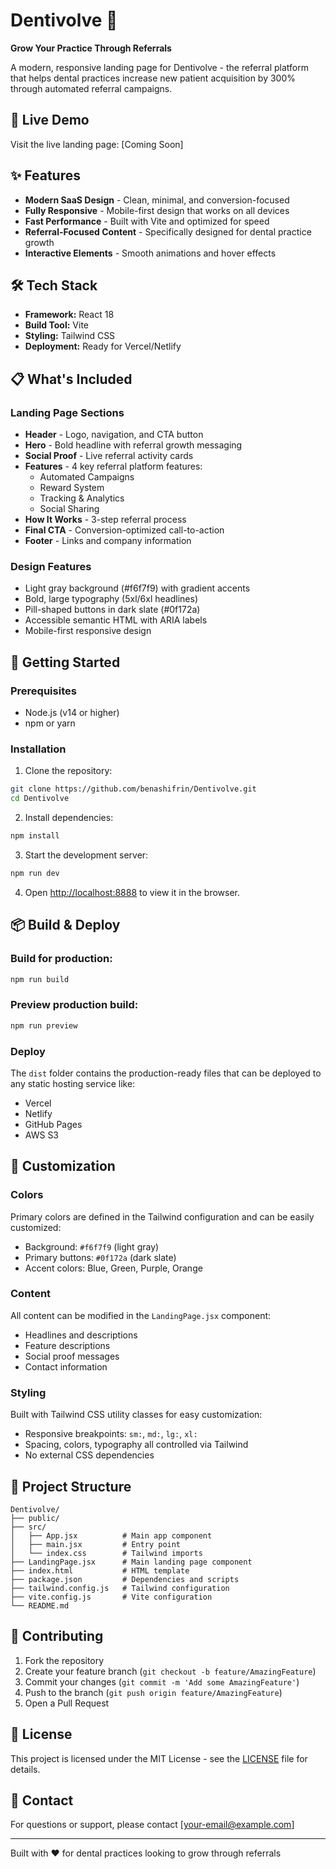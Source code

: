 # Dentivolve 🦷

**Grow Your Practice Through Referrals**

A modern, responsive landing page for Dentivolve - the referral platform that helps dental practices increase new patient acquisition by 300% through automated referral campaigns.

## 🚀 Live Demo

Visit the live landing page: [Coming Soon]

## ✨ Features

- **Modern SaaS Design** - Clean, minimal, and conversion-focused
- **Fully Responsive** - Mobile-first design that works on all devices
- **Fast Performance** - Built with Vite and optimized for speed
- **Referral-Focused Content** - Specifically designed for dental practice growth
- **Interactive Elements** - Smooth animations and hover effects

## 🛠️ Tech Stack

- **Framework:** React 18
- **Build Tool:** Vite
- **Styling:** Tailwind CSS
- **Deployment:** Ready for Vercel/Netlify

## 📋 What's Included

### Landing Page Sections
- **Header** - Logo, navigation, and CTA button
- **Hero** - Bold headline with referral growth messaging
- **Social Proof** - Live referral activity cards
- **Features** - 4 key referral platform features:
  - Automated Campaigns
  - Reward System  
  - Tracking & Analytics
  - Social Sharing
- **How It Works** - 3-step referral process
- **Final CTA** - Conversion-optimized call-to-action
- **Footer** - Links and company information

### Design Features
- Light gray background (#f6f7f9) with gradient accents
- Bold, large typography (5xl/6xl headlines)
- Pill-shaped buttons in dark slate (#0f172a)
- Accessible semantic HTML with ARIA labels
- Mobile-first responsive design

## 🚀 Getting Started

### Prerequisites
- Node.js (v14 or higher)
- npm or yarn

### Installation

1. Clone the repository:
```bash
git clone https://github.com/benashifrin/Dentivolve.git
cd Dentivolve
```

2. Install dependencies:
```bash
npm install
```

3. Start the development server:
```bash
npm run dev
```

4. Open [http://localhost:8888](http://localhost:8888) to view it in the browser.

## 📦 Build & Deploy

### Build for production:
```bash
npm run build
```

### Preview production build:
```bash
npm run preview
```

### Deploy
The `dist` folder contains the production-ready files that can be deployed to any static hosting service like:
- Vercel
- Netlify  
- GitHub Pages
- AWS S3

## 🎨 Customization

### Colors
Primary colors are defined in the Tailwind configuration and can be easily customized:
- Background: `#f6f7f9` (light gray)
- Primary buttons: `#0f172a` (dark slate)
- Accent colors: Blue, Green, Purple, Orange

### Content
All content can be modified in the `LandingPage.jsx` component:
- Headlines and descriptions
- Feature descriptions
- Social proof messages
- Contact information

### Styling
Built with Tailwind CSS utility classes for easy customization:
- Responsive breakpoints: `sm:`, `md:`, `lg:`, `xl:`
- Spacing, colors, typography all controlled via Tailwind
- No external CSS dependencies

## 📁 Project Structure

```
Dentivolve/
├── public/
├── src/
│   ├── App.jsx          # Main app component
│   ├── main.jsx         # Entry point
│   └── index.css        # Tailwind imports
├── LandingPage.jsx      # Main landing page component
├── index.html           # HTML template
├── package.json         # Dependencies and scripts
├── tailwind.config.js   # Tailwind configuration
├── vite.config.js       # Vite configuration
└── README.md
```

## 🤝 Contributing

1. Fork the repository
2. Create your feature branch (`git checkout -b feature/AmazingFeature`)
3. Commit your changes (`git commit -m 'Add some AmazingFeature'`)
4. Push to the branch (`git push origin feature/AmazingFeature`)
5. Open a Pull Request

## 📄 License

This project is licensed under the MIT License - see the [LICENSE](LICENSE) file for details.

## 📧 Contact

For questions or support, please contact [your-email@example.com]

---

Built with ❤️ for dental practices looking to grow through referrals